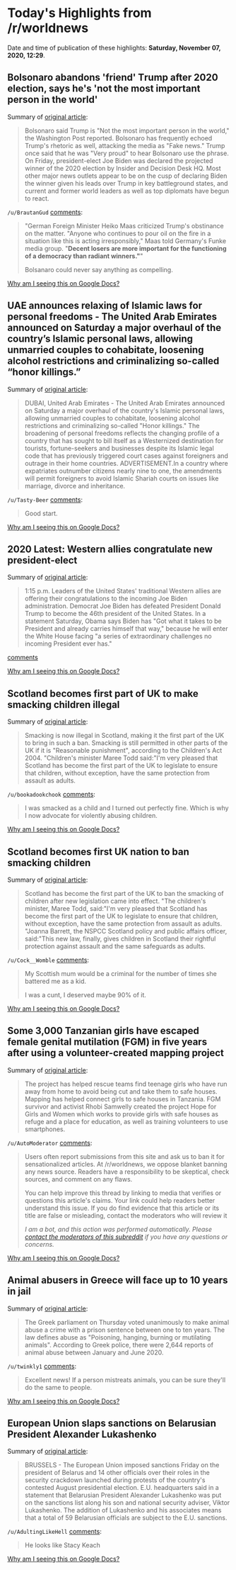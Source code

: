 # Today's Highlights from /r/worldnews

Date and time of publication of these highlights: **Saturday, November 07, 2020, 12:29**.

## Bolsonaro abandons 'friend' Τrump after 2020 election, says he's 'not the most important person in the world'

Summary of [original article](https://www.businessinsider.com/bolsonaro-trump-not-most-important-person-world-after-2020-election-2020-11):

> Bolsonaro said Trump is "Not the most important person in the world," the Washington Post reported. Bolsonaro has frequently echoed Trump's rhetoric as well, attacking the media as "Fake news." Trump once said that he was "Very proud" to hear Bolsonaro use the phrase. On Friday, president-elect Joe Biden was declared the projected winner of the 2020 election by Insider and Decision Desk HQ. Most other major news outlets appear to be on the cusp of declaring Biden the winner given his leads over Trump in key battleground states, and current and former world leaders as well as top diplomats have begun to react.

`/u/BrautanGud` [comments](https://www.reddit.com/r/worldnews/comments/jpswwo/bolsonaro_abandons_friend_τrump_after_2020/):

> "German Foreign Minister Heiko Maas criticized Trump's obstinance on the matter.  "Anyone who continues to pour oil on the fire in a situation like this is acting irresponsibly," Maas told Germany's Funke media group. "**Decent losers are more important for the functioning of a democracy than radiant winners."**"
> 
> Bolsanaro could never say anything as compelling.

[Why am I seeing this on Google Docs?](https://docs.google.com/document/d/1Dc6We63vOXIZsc0op-Bt4abqkYjXzOigalQqFxmvvbM/edit?usp=sharing)

## UAE announces relaxing of Islamic laws for personal freedoms - The United Arab Emirates announced on Saturday a major overhaul of the country’s Islamic personal laws, allowing unmarried couples to cohabitate, loosening alcohol restrictions and criminalizing so-called “honor killings.”

Summary of [original article](https://apnews.com/article/dubai-united-arab-emirates-honor-killings-travel-islam-bce74c423897dc77c7beb72e4f51a23a):

> DUBAI, United Arab Emirates - The United Arab Emirates announced on Saturday a major overhaul of the country's Islamic personal laws, allowing unmarried couples to cohabitate, loosening alcohol restrictions and criminalizing so-called "Honor killings." The broadening of personal freedoms reflects the changing profile of a country that has sought to bill itself as a Westernized destination for tourists, fortune-seekers and businesses despite its Islamic legal code that has previously triggered court cases against foreigners and outrage in their home countries. ADVERTISEMENT.In a country where expatriates outnumber citizens nearly nine to one, the amendments will permit foreigners to avoid Islamic Shariah courts on issues like marriage, divorce and inheritance.

`/u/Tasty-Beer` [comments](https://www.reddit.com/r/worldnews/comments/jpov82/uae_announces_relaxing_of_islamic_laws_for/):

> Good start.

[Why am I seeing this on Google Docs?](https://docs.google.com/document/d/1Dc6We63vOXIZsc0op-Bt4abqkYjXzOigalQqFxmvvbM/edit?usp=sharing)

## 2020 Latest: Western allies congratulate new president-elect

Summary of [original article](https://wtmj.com/national/2020/11/07/2020-latest-western-allies-congratulate-new-president-elect/):

> 1:15 p.m. Leaders of the United States' traditional Western allies are offering their congratulations to the incoming Joe Biden administration. Democrat Joe Biden has defeated President Donald Trump to become the 46th president of the United States. In a statement Saturday, Obama says Biden has "Got what it takes to be President and already carries himself that way," because he will enter the White House facing "a series of extraordinary challenges no incoming President ever has."

[comments](https://www.reddit.com/r/worldnews/comments/jpv7et/2020_latest_western_allies_congratulate_new/)

[Why am I seeing this on Google Docs?](https://docs.google.com/document/d/1Dc6We63vOXIZsc0op-Bt4abqkYjXzOigalQqFxmvvbM/edit?usp=sharing)

## Scotland becomes first part of UK to make smacking children illegal

Summary of [original article](https://news.sky.com/story/scotland-becomes-first-part-of-uk-to-make-smacking-children-illegal-12126110):

> Smacking is now illegal in Scotland, making it the first part of the UK to bring in such a ban. Smacking is still permitted in other parts of the UK if it is "Reasonable punishment", according to the Children's Act 2004. "Children's minister Maree Todd said:"I'm very pleased that Scotland has become the first part of the UK to legislate to ensure that children, without exception, have the same protection from assault as adults.

`/u/bookadookchook` [comments](https://www.reddit.com/r/worldnews/comments/jpk0xl/scotland_becomes_first_part_of_uk_to_make/):

> I was smacked as a child and I turned out perfectly fine. Which is why I now advocate for violently abusing children.

[Why am I seeing this on Google Docs?](https://docs.google.com/document/d/1Dc6We63vOXIZsc0op-Bt4abqkYjXzOigalQqFxmvvbM/edit?usp=sharing)

## Scotland becomes first UK nation to ban smacking children

Summary of [original article](https://www.theguardian.com/uk-news/2020/nov/07/scotland-becomes-first-uk-nation-to-ban-smacking-children):

> Scotland has become the first part of the UK to ban the smacking of children after new legislation came into effect. "The children's minister, Maree Todd, said:"I'm very pleased that Scotland has become the first part of the UK to legislate to ensure that children, without exception, have the same protection from assault as adults. "Joanna Barrett, the NSPCC Scotland policy and public affairs officer, said:"This new law, finally, gives children in Scotland their rightful protection against assault and the same safeguards as adults.

`/u/Cock__Womble` [comments](https://www.reddit.com/r/worldnews/comments/jpnn5a/scotland_becomes_first_uk_nation_to_ban_smacking/):

> My Scottish mum would be a criminal for the number of times she battered me as a kid.
> 
> I was a cunt, I deserved maybe 90% of it.

[Why am I seeing this on Google Docs?](https://docs.google.com/document/d/1Dc6We63vOXIZsc0op-Bt4abqkYjXzOigalQqFxmvvbM/edit?usp=sharing)

## Some 3,000 Tanzanian girls have escaped female genital mutilation (FGM) in five years after using a volunteer-created mapping project

Summary of [original article](https://www.independent.co.uk/news/world/africa/tanzania-female-genital-mutilation-crowd2map-b1645295.html):

> The project has helped rescue teams find teenage girls who have run away from home to avoid being cut and take them to safe houses. Mapping has helped connect girls to safe houses in Tanzania. FGM survivor and activist Rhobi Samwelly created the project Hope for Girls and Women which works to provide girls with safe houses as refuge and a place for education, as well as training volunteers to use smartphones.

`/u/AutoModerator` [comments](https://www.reddit.com/r/worldnews/comments/jpfy7t/some_3000_tanzanian_girls_have_escaped_female/):

> Users often report submissions from this site and ask us to ban it for sensationalized articles. At /r/worldnews, we oppose blanket banning any news source. Readers have a responsibility to be skeptical, check sources, and comment on any flaws.
> 
> You can help improve this thread by linking to media that verifies or questions this article's claims. Your link could help readers better understand this issue. If you do find evidence that this article or its title are false or misleading, contact the moderators who will review it
> 
> *I am a bot, and this action was performed automatically. Please [contact the moderators of this subreddit](/message/compose/?to=/r/worldnews) if you have any questions or concerns.*

[Why am I seeing this on Google Docs?](https://docs.google.com/document/d/1Dc6We63vOXIZsc0op-Bt4abqkYjXzOigalQqFxmvvbM/edit?usp=sharing)

## Animal abusers in Greece will face up to 10 years in jail

Summary of [original article](https://www.theanimalreader.com/2020/11/06/animal-abusers-in-greece-will-face-up-to-10-years-in-jail/):

> The Greek parliament on Thursday voted unanimously to make animal abuse a crime with a prison sentence between one to ten years. The law defines abuse as "Poisoning, hanging, burning or mutilating animals". According to Greek police, there were 2,644 reports of animal abuse between January and June 2020.

`/u/twinkly1` [comments](https://www.reddit.com/r/worldnews/comments/jpcmd0/animal_abusers_in_greece_will_face_up_to_10_years/):

> Excellent news! If a person mistreats animals, you can be sure they'll do the same to people.

[Why am I seeing this on Google Docs?](https://docs.google.com/document/d/1Dc6We63vOXIZsc0op-Bt4abqkYjXzOigalQqFxmvvbM/edit?usp=sharing)

## European Union slaps sanctions on Belarusian President Alexander Lukashenko

Summary of [original article](https://www.nbcnews.com/news/world/european-union-slaps-sanctions-belarusian-president-alexander-lukashenko-n1246821):

> BRUSSELS - The European Union imposed sanctions Friday on the president of Belarus and 14 other officials over their roles in the security crackdown launched during protests of the country's contested August presidential election. E.U. headquarters said in a statement that Belarusian President Alexander Lukashenko was put on the sanctions list along his son and national security adviser, Viktor Lukashenko. The addition of Lukashenko and his associates means that a total of 59 Belarusian officials are subject to the E.U. sanctions.

`/u/AdultingLikeHell` [comments](https://www.reddit.com/r/worldnews/comments/jpq1kf/european_union_slaps_sanctions_on_belarusian/):

> He looks like Stacy Keach

[Why am I seeing this on Google Docs?](https://docs.google.com/document/d/1Dc6We63vOXIZsc0op-Bt4abqkYjXzOigalQqFxmvvbM/edit?usp=sharing)

